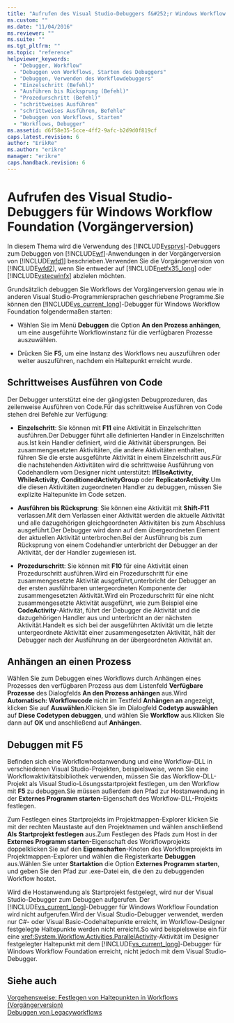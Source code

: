 ```yaml
---
title: "Aufrufen des Visual Studio-Debuggers f&#252;r Windows Workflow Foundation (Vorg&#228;ngerversion) | Microsoft Docs"
ms.custom: ""
ms.date: "11/04/2016"
ms.reviewer: ""
ms.suite: ""
ms.tgt_pltfrm: ""
ms.topic: "reference"
helpviewer_keywords: 
  - "Debugger, Workflow"
  - "Debuggen von Workflows, Starten des Debuggers"
  - "Debuggen, Verwenden des Workflowdebuggers"
  - "Einzelschritt (Befehl)"
  - "Ausführen bis Rücksprung (Befehl)"
  - "Prozedurschritt (Befehl)"
  - "schrittweises Ausführen"
  - "schrittweises Ausführen, Befehle"
  - "Debuggen von Workflows, Starten"
  - "Workflows, Debugger"
ms.assetid: d6f58e35-5cce-4ff2-9afc-b2d9d0f819cf
caps.latest.revision: 6
author: "ErikRe"
ms.author: "erikre"
manager: "erikre"
caps.handback.revision: 6
---
```

# Aufrufen des Visual Studio-Debuggers f&#252;r Windows Workflow Foundation (Vorg&#228;ngerversion)
In diesem Thema wird die Verwendung des [!INCLUDE[vsprvs](../code-quality/includes/vsprvs_md.md)]\-Debuggers zum Debuggen von [!INCLUDE[wf](../workflow-designer/includes/wf_md.md)]\-Anwendungen in der Vorgängerversion von [!INCLUDE[wfd1](../workflow-designer/includes/wfd1_md.md)] beschrieben.Verwenden Sie die Vorgängerversion von [!INCLUDE[wfd2](../workflow-designer/includes/wfd2_md.md)], wenn Sie entweder auf [!INCLUDE[netfx35_long](../workflow-designer/includes/netfx35_long_md.md)] oder [!INCLUDE[vstecwinfx](../workflow-designer/includes/vstecwinfx_md.md)] abzielen möchten.  
  
 Grundsätzlich debuggen Sie Workflows der Vorgängerversion genau wie in anderen Visual Studio\-Programmiersprachen geschriebene Programme.Sie können den [!INCLUDE[vs_current_long](../misc/includes/vs_current_long_md.md)]\-Debugger für Windows Workflow Foundation folgendermaßen starten:  
  
-   Wählen Sie im Menü **Debuggen** die Option **An den Prozess anhängen**, um eine ausgeführte Workflowinstanz für die verfügbaren Prozesse auszuwählen.  
  
-   Drücken Sie **F5**, um eine Instanz des Workflows neu auszuführen oder weiter auszuführen, nachdem ein Haltepunkt erreicht wurde.  
  
## Schrittweises Ausführen von Code  
 Der Debugger unterstützt eine der gängigsten Debugprozeduren, das zeilenweise Ausführen von Code.Für das schrittweise Ausführen von Code stehen drei Befehle zur Verfügung:  
  
-   **Einzelschritt**: Sie können mit **F11** eine Aktivität in Einzelschritten ausführen.Der Debugger führt alle definierten Handler in Einzelschritten aus.Ist kein Handler definiert, wird die Aktivität übersprungen. Bei zusammengesetzten Aktivitäten, die andere Aktivitäten enthalten, führen Sie die erste ausgeführte Aktivität in einem Einzelschritt aus.Für die nachstehenden Aktivitäten wird die schrittweise Ausführung von Codehandlern vom Designer nicht unterstützt: **IfElseActivity**, **WhileActivity**, **ConditionedActivityGroup** oder **ReplicatorActivity**.Um die diesen Aktivitäten zugeordneten Handler zu debuggen, müssen Sie explizite Haltepunkte im Code setzen.  
  
-   **Ausführen bis Rücksprung**: Sie können eine Aktivität mit **Shift\-F11** verlassen.Mit dem Verlassen einer Aktivität werden die aktuelle Aktivität und alle dazugehörigen gleichgeordneten Aktivitäten bis zum Abschluss ausgeführt.Der Debugger wird dann auf dem übergeordneten Element der aktuellen Aktivität unterbrochen.Bei der Ausführung bis zum Rücksprung von einem Codehandler unterbricht der Debugger an der Aktivität, der der Handler zugewiesen ist.  
  
-   **Prozedurschritt**: Sie können mit **F10** für eine Aktivität einen Prozedurschritt ausführen.Wird ein Prozedurschritt für eine zusammengesetzte Aktivität ausgeführt,unterbricht der Debugger an der ersten ausführbaren untergeordneten Komponente der zusammengesetzten Aktivität.Wird ein Prozedurschritt für eine nicht zusammengesetzte Aktivität ausgeführt, wie zum Beispiel eine **CodeActivity**\-Aktivität, führt der Debugger die Aktivität und die dazugehörigen Handler aus und unterbricht an der nächsten Aktivität.Handelt es sich bei der ausgeführten Aktivität um die letzte untergeordnete Aktivität einer zusammengesetzten Aktivität, hält der Debugger nach der Ausführung an der übergeordneten Aktivität an.  
  
## Anhängen an einen Prozess  
 Wählen Sie zum Debuggen eines Workflows durch Anhängen eines Prozesses den verfügbaren Prozess aus dem Listenfeld **Verfügbare Prozesse** des Dialogfelds **An den Prozess anhängen** aus.Wird **Automatisch: Workflowcode** nicht im Textfeld **Anhängen an** angezeigt, klicken Sie auf **Auswählen**.Klicken Sie im Dialogfeld **Codetyp auswählen** auf **Diese Codetypen debuggen**, und wählen Sie **Workflow** aus.Klicken Sie dann auf **OK** und anschließend auf **Anhängen**.  
  
## Debuggen mit F5  
 Befinden sich eine Workflowhostanwendung und eine Workflow\-DLL in verschiedenen Visual Studio\-Projekten, beispielsweise, wenn Sie eine Workflowaktivitätsbibliothek verwenden, müssen Sie das Workflow\-DLL\-Projekt als Visual Studio\-Lösungsstartprojekt festlegen, um den Workflow mit **F5** zu debuggen.Sie müssen außerdem den Pfad zur Hostanwendung in der **Externes Programm starten**\-Eigenschaft des Workflow\-DLL\-Projekts festlegen.  
  
 Zum Festlegen eines Startprojekts im Projektmappen\-Explorer klicken Sie mit der rechten Maustaste auf den Projektnamen und wählen anschließend **Als Startprojekt festlegen** aus.Zum Festlegen des Pfads zum Host in der **Externes Programm starten**\-Eigenschaft des Workflowprojekts doppelklicken Sie auf den **Eigenschaften**\-Knoten des Workflowprojekts im Projektmappen\-Explorer und wählen die Registerkarte **Debuggen** aus.Wählen Sie unter **Startaktion** die Option **Externes Programm starten**, und geben Sie den Pfad zur .exe\-Datei ein, die den zu debuggenden Workflow hostet.  
  
 Wird die Hostanwendung als Startprojekt festgelegt, wird nur der Visual Studio\-Debugger zum Debuggen aufgerufen. Der [!INCLUDE[vs_current_long](../misc/includes/vs_current_long_md.md)]\-Debugger für Windows Workflow Foundation wird nicht aufgerufen.Wird der Visual Studio\-Debugger verwendet, werden nur C\#\- oder Visual Basic\-Codehaltepunkte erreicht, im Workflow\-Designer festgelegte Haltepunkte werden nicht erreicht.So wird beispielsweise ein für eine <xref:System.Workflow.Activities.ParallelActivity>\-Aktivität im Designer festgelegter Haltepunkt mit dem [!INCLUDE[vs_current_long](../misc/includes/vs_current_long_md.md)]\-Debugger für Windows Workflow Foundation erreicht, nicht jedoch mit dem Visual Studio\-Debugger.  
  
## Siehe auch  
 [Vorgehensweise: Festlegen von Haltepunkten in Workflows \(Vorgängerversion\)](../workflow-designer/how-to-set-breakpoints-in-workflows-legacy.md)   
 [Debuggen von Legacyworkflows](../workflow-designer/debugging-legacy-workflows.md)